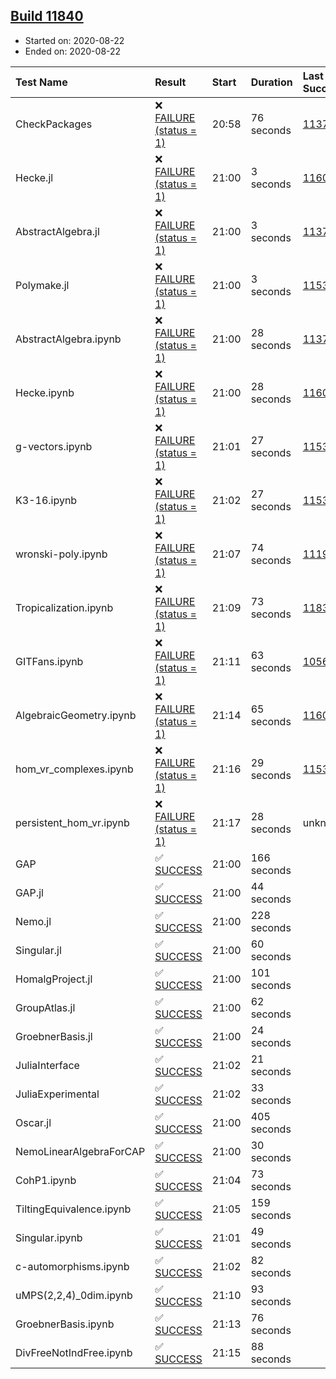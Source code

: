 ## [Build 11840](https://oscarci.mathematik.uni-kl.de/job/oscar/11840/)

* Started on: 2020-08-22
* Ended on: 2020-08-22

| Test Name    | Result | Start | Duration | Last Success | First Failure |
|:-------------|:-------|:------|:---------|:-------------|:--------------|
| CheckPackages | ❌ [FAILURE (status = 1)](https://oscarci.mathematik.uni-kl.de/job/oscar/11840/artifact/logs/build-11840/CheckPackages.log) | 20:58 | 76 seconds | [11376](https://oscarci.mathematik.uni-kl.de/job/oscar/11376/) | [11377](https://oscarci.mathematik.uni-kl.de/job/oscar/11377/) |
| Hecke.jl | ❌ [FAILURE (status = 1)](https://oscarci.mathematik.uni-kl.de/job/oscar/11840/artifact/logs/build-11840/Hecke.jl.log) | 21:00 | 3 seconds | [11602](https://oscarci.mathematik.uni-kl.de/job/oscar/11602/) | [11603](https://oscarci.mathematik.uni-kl.de/job/oscar/11603/) |
| AbstractAlgebra.jl | ❌ [FAILURE (status = 1)](https://oscarci.mathematik.uni-kl.de/job/oscar/11840/artifact/logs/build-11840/AbstractAlgebra.jl.log) | 21:00 | 3 seconds | [11376](https://oscarci.mathematik.uni-kl.de/job/oscar/11376/) | [11377](https://oscarci.mathematik.uni-kl.de/job/oscar/11377/) |
| Polymake.jl | ❌ [FAILURE (status = 1)](https://oscarci.mathematik.uni-kl.de/job/oscar/11840/artifact/logs/build-11840/Polymake.jl.log) | 21:00 | 3 seconds | [11532](https://oscarci.mathematik.uni-kl.de/job/oscar/11532/) | [11533](https://oscarci.mathematik.uni-kl.de/job/oscar/11533/) |
| AbstractAlgebra.ipynb | ❌ [FAILURE (status = 1)](https://oscarci.mathematik.uni-kl.de/job/oscar/11840/artifact/logs/build-11840/AbstractAlgebra.ipynb.log) | 21:00 | 28 seconds | [11376](https://oscarci.mathematik.uni-kl.de/job/oscar/11376/) | [11377](https://oscarci.mathematik.uni-kl.de/job/oscar/11377/) |
| Hecke.ipynb | ❌ [FAILURE (status = 1)](https://oscarci.mathematik.uni-kl.de/job/oscar/11840/artifact/logs/build-11840/Hecke.ipynb.log) | 21:00 | 28 seconds | [11602](https://oscarci.mathematik.uni-kl.de/job/oscar/11602/) | [11603](https://oscarci.mathematik.uni-kl.de/job/oscar/11603/) |
| g-vectors.ipynb | ❌ [FAILURE (status = 1)](https://oscarci.mathematik.uni-kl.de/job/oscar/11840/artifact/logs/build-11840/g-vectors.ipynb.log) | 21:01 | 27 seconds | [11532](https://oscarci.mathematik.uni-kl.de/job/oscar/11532/) | [11533](https://oscarci.mathematik.uni-kl.de/job/oscar/11533/) |
| K3-16.ipynb | ❌ [FAILURE (status = 1)](https://oscarci.mathematik.uni-kl.de/job/oscar/11840/artifact/logs/build-11840/K3-16.ipynb.log) | 21:02 | 27 seconds | [11532](https://oscarci.mathematik.uni-kl.de/job/oscar/11532/) | [11533](https://oscarci.mathematik.uni-kl.de/job/oscar/11533/) |
| wronski-poly.ipynb | ❌ [FAILURE (status = 1)](https://oscarci.mathematik.uni-kl.de/job/oscar/11840/artifact/logs/build-11840/wronski-poly.ipynb.log) | 21:07 | 74 seconds | [11192](https://oscarci.mathematik.uni-kl.de/job/oscar/11192/) | [11193](https://oscarci.mathematik.uni-kl.de/job/oscar/11193/) |
| Tropicalization.ipynb | ❌ [FAILURE (status = 1)](https://oscarci.mathematik.uni-kl.de/job/oscar/11840/artifact/logs/build-11840/Tropicalization.ipynb.log) | 21:09 | 73 seconds | [11839](https://oscarci.mathematik.uni-kl.de/job/oscar/11839/) | [11840](https://oscarci.mathematik.uni-kl.de/job/oscar/11840/) |
| GITFans.ipynb | ❌ [FAILURE (status = 1)](https://oscarci.mathematik.uni-kl.de/job/oscar/11840/artifact/logs/build-11840/GITFans.ipynb.log) | 21:11 | 63 seconds | [10566](https://oscarci.mathematik.uni-kl.de/job/oscar/10566/) | [10567](https://oscarci.mathematik.uni-kl.de/job/oscar/10567/) |
| AlgebraicGeometry.ipynb | ❌ [FAILURE (status = 1)](https://oscarci.mathematik.uni-kl.de/job/oscar/11840/artifact/logs/build-11840/AlgebraicGeometry.ipynb.log) | 21:14 | 65 seconds | [11602](https://oscarci.mathematik.uni-kl.de/job/oscar/11602/) | [11603](https://oscarci.mathematik.uni-kl.de/job/oscar/11603/) |
| hom_vr_complexes.ipynb | ❌ [FAILURE (status = 1)](https://oscarci.mathematik.uni-kl.de/job/oscar/11840/artifact/logs/build-11840/hom_vr_complexes.ipynb.log) | 21:16 | 29 seconds | [11532](https://oscarci.mathematik.uni-kl.de/job/oscar/11532/) | [11533](https://oscarci.mathematik.uni-kl.de/job/oscar/11533/) |
| persistent_hom_vr.ipynb | ❌ [FAILURE (status = 1)](https://oscarci.mathematik.uni-kl.de/job/oscar/11840/artifact/logs/build-11840/persistent_hom_vr.ipynb.log) | 21:17 | 28 seconds | unknown | unknown |
| GAP | ✅ [SUCCESS](https://oscarci.mathematik.uni-kl.de/job/oscar/11840/artifact/logs/build-11840/GAP.log) | 21:00 | 166 seconds |  |  |
| GAP.jl | ✅ [SUCCESS](https://oscarci.mathematik.uni-kl.de/job/oscar/11840/artifact/logs/build-11840/GAP.jl.log) | 21:00 | 44 seconds |  |  |
| Nemo.jl | ✅ [SUCCESS](https://oscarci.mathematik.uni-kl.de/job/oscar/11840/artifact/logs/build-11840/Nemo.jl.log) | 21:00 | 228 seconds |  |  |
| Singular.jl | ✅ [SUCCESS](https://oscarci.mathematik.uni-kl.de/job/oscar/11840/artifact/logs/build-11840/Singular.jl.log) | 21:00 | 60 seconds |  |  |
| HomalgProject.jl | ✅ [SUCCESS](https://oscarci.mathematik.uni-kl.de/job/oscar/11840/artifact/logs/build-11840/HomalgProject.jl.log) | 21:00 | 101 seconds |  |  |
| GroupAtlas.jl | ✅ [SUCCESS](https://oscarci.mathematik.uni-kl.de/job/oscar/11840/artifact/logs/build-11840/GroupAtlas.jl.log) | 21:00 | 62 seconds |  |  |
| GroebnerBasis.jl | ✅ [SUCCESS](https://oscarci.mathematik.uni-kl.de/job/oscar/11840/artifact/logs/build-11840/GroebnerBasis.jl.log) | 21:00 | 24 seconds |  |  |
| JuliaInterface | ✅ [SUCCESS](https://oscarci.mathematik.uni-kl.de/job/oscar/11840/artifact/logs/build-11840/JuliaInterface.log) | 21:02 | 21 seconds |  |  |
| JuliaExperimental | ✅ [SUCCESS](https://oscarci.mathematik.uni-kl.de/job/oscar/11840/artifact/logs/build-11840/JuliaExperimental.log) | 21:02 | 33 seconds |  |  |
| Oscar.jl | ✅ [SUCCESS](https://oscarci.mathematik.uni-kl.de/job/oscar/11840/artifact/logs/build-11840/Oscar.jl.log) | 21:00 | 405 seconds |  |  |
| NemoLinearAlgebraForCAP | ✅ [SUCCESS](https://oscarci.mathematik.uni-kl.de/job/oscar/11840/artifact/logs/build-11840/NemoLinearAlgebraForCAP.log) | 21:00 | 30 seconds |  |  |
| CohP1.ipynb | ✅ [SUCCESS](https://oscarci.mathematik.uni-kl.de/job/oscar/11840/artifact/logs/build-11840/CohP1.ipynb.log) | 21:04 | 73 seconds |  |  |
| TiltingEquivalence.ipynb | ✅ [SUCCESS](https://oscarci.mathematik.uni-kl.de/job/oscar/11840/artifact/logs/build-11840/TiltingEquivalence.ipynb.log) | 21:05 | 159 seconds |  |  |
| Singular.ipynb | ✅ [SUCCESS](https://oscarci.mathematik.uni-kl.de/job/oscar/11840/artifact/logs/build-11840/Singular.ipynb.log) | 21:01 | 49 seconds |  |  |
| c-automorphisms.ipynb | ✅ [SUCCESS](https://oscarci.mathematik.uni-kl.de/job/oscar/11840/artifact/logs/build-11840/c-automorphisms.ipynb.log) | 21:02 | 82 seconds |  |  |
| uMPS(2,2,4)_0dim.ipynb | ✅ [SUCCESS](https://oscarci.mathematik.uni-kl.de/job/oscar/11840/artifact/logs/build-11840/uMPS-2-2-4-_0dim.ipynb.log) | 21:10 | 93 seconds |  |  |
| GroebnerBasis.ipynb | ✅ [SUCCESS](https://oscarci.mathematik.uni-kl.de/job/oscar/11840/artifact/logs/build-11840/GroebnerBasis.ipynb.log) | 21:13 | 76 seconds |  |  |
| DivFreeNotIndFree.ipynb | ✅ [SUCCESS](https://oscarci.mathematik.uni-kl.de/job/oscar/11840/artifact/logs/build-11840/DivFreeNotIndFree.ipynb.log) | 21:15 | 88 seconds |  |  |
